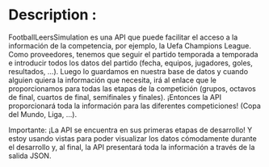 # Description :
FootballLeersSimulation es una API que puede facilitar el acceso a la información de la competencia, por ejemplo, la Uefa Champions League.
Como proveedores, tenemos que seguir el partido temporada a temporada e introducir todos los datos del partido (fecha, equipos, jugadores, goles, resultados, ...).
Luego lo guardamos en nuestra base de datos y cuando alguien quiera la información que necesita, irá al enlace que le proporcionamos para todas las etapas de la competición (grupos, octavos de final, cuartos de final, semifinales y finales).
¡Entonces la API proporcionará toda la información para las diferentes competiciones! (Copa del Mundo, Liga, ...).

Importante: ¡La API se encuentra en sus primeras etapas de desarrollo! Y estoy usando vistas para poder visualizar los datos cómodamente durante el desarrollo y, al final, la API presentará toda la información a través de la salida JSON.

